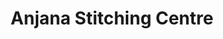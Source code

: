 ---
title: "Anjana Stitching Centre"
url: /trivandrum/anjana-stitching-centre/
shop: Schneiderei
---